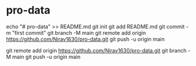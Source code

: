 # pro-data
echo "# pro-data" >> README.md
git init
git add README.md
git commit -m "first commit"
git branch -M main
git remote add origin https://github.com/Nirav1630/pro-data.git
git push -u origin main

git remote add origin https://github.com/Nirav1630/pro-data.git
git branch -M main
git push -u origin main

